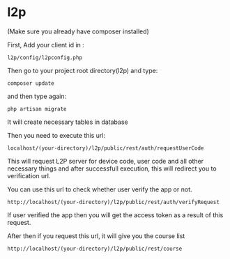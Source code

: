 # l2p

(Make sure you already have composer installed)

First, Add your client id in :

```
l2p/config/l2pconfig.php
```

Then go to your project root directory(l2p) and type:
```
composer update
```

and then type again:

```
php artisan migrate
```
It will create necessary tables in database


Then you need to execute this url:

```
localhost/(your-directory)/l2p/public/rest/auth/requestUserCode
```

This will request L2P server for device code, user code and all other necessary things and after successfull execution, this will redirect you to verification url.

You can use this url to check whether user verify the app or not.

```
http://localhost/(your-directory)/l2p/public/rest/auth/verifyRequest
```

If user verified the app then you will get the access token as a result of this request.

After then if you request this url, it will give you the course list
```
http://localhost/(your-directory)/l2p/public/rest/course
```
